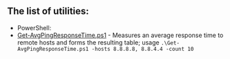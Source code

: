 ## The list of utilities:

- PowerShell:
 - [Get-AvgPingResponseTime.ps1][1] - Measures an average response time to remote hosts and forms the resulting table; usage `.\Get-AvgPingResponseTime.ps1 -hosts 8.8.8.8, 8.8.4.4 -count 10`

 [1]: Get-AvgPingResponseTime.ps1